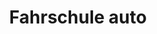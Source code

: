 ---
_schema: default
title: Fahrschule auto
seo:
  description: "CZV Weiterbildung: Aktualisiere deine Kenntnisse als Berufskraftfahrer ✓ Praxisorientierte Schulungen ✓ Kompetente Trainer ✓ Jetzt anmelden bei Fahrschule Loyal!"
  title: CZV Weiterbildung für Berufskraftfahrer bei Fahrschule Loyal
  keywords:
    - czv weiterbildung
    - czv kurse
    - berufskraftfahrer weiterbildung
    - fahrschule loyal
    - czv training
  openGraph:
    title: CZV Weiterbildung für Berufskraftfahrer bei Fahrschule Loyal
    description: "CZV Weiterbildung: Aktualisiere deine Kenntnisse als Berufskraftfahrer ✓ Praxisorientierte Schulungen ✓ Kompetente Trainer ✓ Jetzt anmelden bei Fahrschule Loyal!"
    url: https://www.fahrschuleloyal.ch/czv-weiterbildung
    type: website
    images:
      url: https://www.fahrschuleloyal.ch/loyal.logo.cdr.svg
  canonical: https://www.fahrschuleloyal.ch/czv-weiterbildung
  metadatabase: https://www.fahrschuleloyal.ch/czv-weiterbildung
kurse_block:
  Titel: "CZV Weiterbildung"
  Kurzbeschreibung: "Die CZV-Weiterbildung frischt alle fünf Jahre die Qualifikation von Berufschauffeuren auf. Der Kurs fördert sichere, wirtschaftliche und kundenfreundliche Fahrkompetenzen und behandelt aktuelle rechtliche, technische und gesundheitliche Themen."
  Kursfoto: "/Frame 5.png"
  Fotoalttag: "CZV Weiterbildung"
  Beschreibung: "Die CZV-Weiterbildung (Chauffeurzulassungsverordnung) ist eine gesetzlich vorgeschriebene Fortbildung für Berufschauffeure, die gewerblich Personen oder Güter befördern. Alle fünf Jahre müssen Chauffeure an 35 Stunden Weiterbildung teilnehmen, um ihre Qualifikation aufrechtzuerhalten und ihre Kenntnisse aufzufrischen. Der Kurs zielt darauf ab, Fahrern aktuelles Wissen und Fähigkeiten für einen sicheren, ökologischen und serviceorientierten Berufsalltag zu vermitteln."
  Teilnehmer: "maximal 12"
  Kursort: "Fahrschule Loyal"
  Dauer: "1 Tag"
  Inhalt: 
    - "Sicherheit im Strassenverkehr - Dieser Teil behandelt die Auffrischung von Wissen zur Unfallverhütung, das defensive Fahrverhalten, das richtige Verhalten bei Unfällen und neuen Sicherheitsstandards sowie die Ladungssicherung."
    - "Ökologisches Fahren - Es werden Techniken zur kraftstoffsparenden Fahrweise, Methoden zur Reduktion von Emissionen und Verschleiss sowie Tipps für eine umweltschonende Fahrweise vermittelt."
    - "Rechtliche Neuerungen - Die Teilnehmer werden über aktuelle gesetzliche Änderungen und Vorschriften für den Güter- und Personentransport informiert, wie beispielsweise Anpassungen bei Lenk- und Ruhezeiten."
    - "Kundenorientiertes Verhalten - Hier wird die Kommunikation mit Kunden und Fahrgästen thematisiert, der professionelle Umgang mit Beschwerden sowie Tipps für eine serviceorientierte Kundenbetreuung."
    - "Gesundheit und Wohlbefinden - Es wird Wissen über Stressbewältigung, Prävention von gesundheitlichen Belastungen im Fahrerberuf und Tipps zur Förderung von Gesundheit und Fitness vermittelt."
---